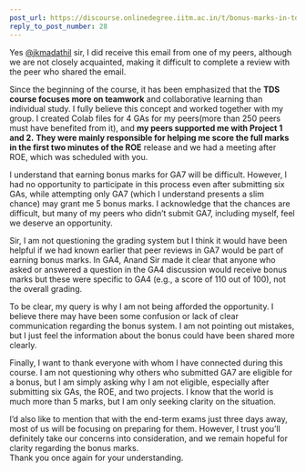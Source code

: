 ```yaml
---
post_url: https://discourse.onlinedegree.iitm.ac.in/t/bonus-marks-in-tds-for-jan-25/172246/29
reply_to_post_number: 28
---
```

Yes [@jkmadathil](/u/jkmadathil) sir, I did receive this email from one of my peers, although we are not closely acquainted, making it difficult to complete a review with the peer who shared the email.

Since the beginning of the course, it has been emphasized that the **TDS course focuses more on teamwork** and collaborative learning than individual study. I fully believe this concept and worked together with my group. I created Colab files for 4 GAs for my peers(more than 250 peers must have benefited from it), and **my peers supported me with Project 1 and 2.** **They were mainly responsible for helping me score the full marks in the first two minutes of the ROE** release and we had a meeting after ROE, which was scheduled with you.

I understand that earning bonus marks for GA7 will be difficult. However, I had no opportunity to participate in this process even after submitting six GAs, while attempting only GA7 (which I understand presents a slim chance) may grant me 5 bonus marks. I acknowledge that the chances are difficult, but many of my peers who didn’t submit GA7, including myself, feel we deserve an opportunity.

Sir, I am not questioning the grading system but I think it would have been helpful if we had known earlier that peer reviews in GA7 would be part of earning bonus marks. In GA4, Anand Sir made it clear that anyone who asked or answered a question in the GA4 discussion would receive bonus marks but these were specific to GA4 (e.g., a score of 110 out of 100), not the overall grading.

To be clear, my query is why I am not being afforded the opportunity. I believe there may have been some confusion or lack of clear communication regarding the bonus system. I am not pointing out mistakes, but I just feel the information about the bonus could have been shared more clearly.

Finally, I want to thank everyone with whom I have connected during this course. I am not questioning why others who submitted GA7 are eligible for a bonus, but I am simply asking why I am not eligible, especially after submitting six GAs, the ROE, and two projects. I know that the world is much more than 5 marks, but I am only seeking clarity on the situation.

I’d also like to mention that with the end-term exams just three days away, most of us will be focusing on preparing for them. However, I trust you’ll definitely take our concerns into consideration, and we remain hopeful for clarity regarding the bonus marks.  
Thank you once again for your understanding.